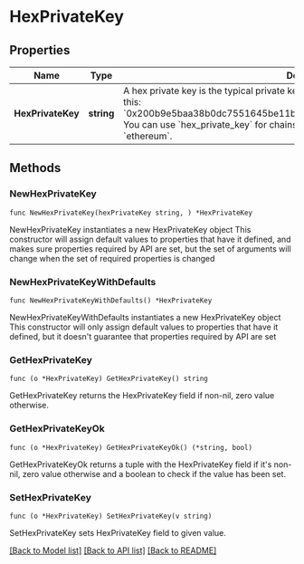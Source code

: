 # HexPrivateKey

## Properties

Name | Type | Description | Notes
------------ | ------------- | ------------- | -------------
**HexPrivateKey** | **string** | A hex private key is the typical private key used on Ethereum, for example. It looks like this: &#x60;0x200b9e5baa38b0dc7551645be11b394e9bf2b04532e4af8824bed2b3de2e0dc0&#x60;.  You can use &#x60;hex_private_key&#x60; for chains: &#x60;avalanche&#x60;, &#x60;binance_smart_chain&#x60;, &#x60;ethereum&#x60;. | 

## Methods

### NewHexPrivateKey

`func NewHexPrivateKey(hexPrivateKey string, ) *HexPrivateKey`

NewHexPrivateKey instantiates a new HexPrivateKey object
This constructor will assign default values to properties that have it defined,
and makes sure properties required by API are set, but the set of arguments
will change when the set of required properties is changed

### NewHexPrivateKeyWithDefaults

`func NewHexPrivateKeyWithDefaults() *HexPrivateKey`

NewHexPrivateKeyWithDefaults instantiates a new HexPrivateKey object
This constructor will only assign default values to properties that have it defined,
but it doesn't guarantee that properties required by API are set

### GetHexPrivateKey

`func (o *HexPrivateKey) GetHexPrivateKey() string`

GetHexPrivateKey returns the HexPrivateKey field if non-nil, zero value otherwise.

### GetHexPrivateKeyOk

`func (o *HexPrivateKey) GetHexPrivateKeyOk() (*string, bool)`

GetHexPrivateKeyOk returns a tuple with the HexPrivateKey field if it's non-nil, zero value otherwise
and a boolean to check if the value has been set.

### SetHexPrivateKey

`func (o *HexPrivateKey) SetHexPrivateKey(v string)`

SetHexPrivateKey sets HexPrivateKey field to given value.



[[Back to Model list]](../README.md#documentation-for-models) [[Back to API list]](../README.md#documentation-for-api-endpoints) [[Back to README]](../README.md)


